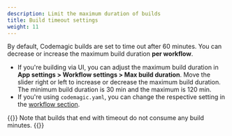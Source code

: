 ```yaml
---
description: Limit the maximum duration of builds
title: Build timeout settings
weight: 11
---
```


By default, Codemagic builds are set to time out after 60 minutes. You can decrease or increase the maximum build duration **per workflow**.

* If you're building via UI, you can adjust the maximum build duration in **App settings > Workflow settings > Max build duration**. Move the slider right or left to increase or decrease the maximum build duration. The minimum build duration is 30 min and the maximum is 120 min.
* If you're using `codemagic.yaml`, you can change the respective setting in the [workflow section](./yaml#workflows).

{{<notebox>}}
Note that builds that end with timeout do not consume any build minutes.
{{</notebox>}}



